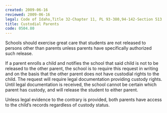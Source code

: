 ```yaml
---
created: 2009-06-16
reviewed: 2009-06-16
legal: Code of Idaho,Title 32-Chapter 11, PL 93-380,94-142-Section 513
title: Custodial Parents
code: 0504.80
---
```



Schools should exercise great care that students are not released to persons other than parents unless parents have specifically authorized such release.

If a parent enrolls a child and notifies the school that said child is not to be released to the other parent, the school is to require this request in writing and on the basis that the other parent does not have custodial rights to the child. The request will require legal documentation providing custody rights. Until legal documentation is received, the school cannot be certain which parent has custody, and will release the student to either parent.

Unless legal evidence to the contrary is provided, both parents have access to the child’s records regardless of custody status.
